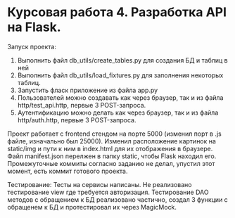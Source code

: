 # Курсовая работа 4. Разработка API на Flask.
Запуск проекта:
1. Выполнить файл db_utils/create_tables.py для создания БД и таблиц в ней
2. Выполнить файл db_utils/load_fixtures.py для заполнения некоторых таблиц.
3. Запустить фласк приложение из файла app.py
4. Пользователей можно создавать как через браузер, так и из файла http/test_api.http, первые 3 POST-запроса.
5. Аутентификацию можно делать как через браузер, так и из файла http/auth.http, первые 3 POST-запроса.

Проект работает с frontend стендом на порте 5000 (изменил порт в .js файле, изначально был 25000).
Изменил расположение картинок на static/img и пути к ним в index.html для их отображения в браузере.
Файл manifest.json перелжен в папку static, чтобы Flask находил его.
Промежуточные коммиты согласно заданию не делал, упустил этот момент, есть коммит готового проекта.

Тестирование:
Тесты на сервисы написаны.
Не реализовано тестирование view где требуется авторизация.
Тестирование DAO методов с обращением к БД реализовано частично, создал 3 функции с обращенем к БД и протестировал их через MagicMock.
